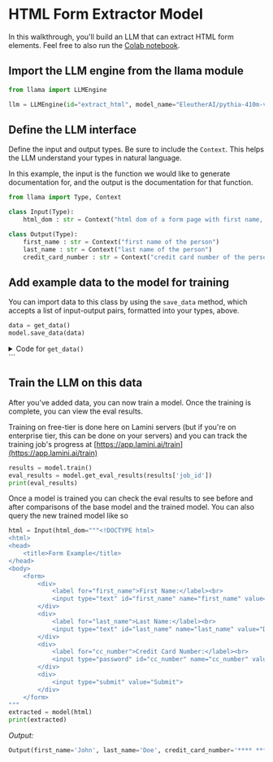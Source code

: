 # HTML Form Extractor Model

In this walkthrough, you'll build an LLM that can extract HTML form elements. Feel free to also run the [Colab notebook](https://colab.research.google.com/drive/1cn5AaWAsn6oOjz8bbo5JN9m893vmguCh).

## Import the LLM engine from the llama module

```python
from llama import LLMEngine

llm = LLMEngine(id="extract_html", model_name="EleutherAI/pythia-410m-v0") # largest free-tier model :)
```

## Define the LLM interface

Define the input and output types. Be sure to include the `Context`. This helps
the LLM understand your types in natural language.

In this example, the input is the function we would like to generate documentation for, and the output is the documentation for that function.

```python
from llama import Type, Context

class Input(Type):
    html_dom : str = Context("html dom of a form page with first name, last name, and credit card number fields filled out")

class Output(Type):
    first_name : str = Context("first name of the person")
    last_name : str = Context("last name of the person")
    credit_card_number : str = Context("credit card number of the person")

```


## Add example data to the model for training

You can import data to this class by using the `save_data` method, which accepts a list of input-output pairs, formatted into your types, above.

```python
data = get_data()
model.save_data(data)
```

<details>
  <summary>Code for <code>get_data()</code></summary>

```python
def get_data():
    data = [
        [Input(html_dom="""<!DOCTYPE html>
<html>
<head>
    <title>Form Example</title>
</head>
<body>
    <form>
        <div>
            <label for="first_name">First Name:</label><br>
            <input type="text" id="first_name" name="first_name" value="John" readonly>
        </div>
        <div>
            <label for="last_name">Last Name:</label><br>
            <input type="text" id="last_name" name="last_name" value="Doe" readonly>
        </div>
        <div>
            <label for="cc_number">Credit Card Number:</label><br>
            <input type="password" id="cc_number" name="cc_number" value="**** **** **** 1234" readonly>
        </div>
        <div>
            <input type="submit" value="Submit">
        </div>
    </form>
</body>
</html>
"""), Output(first_name='John', last_name='Doe', credit_card_number='**** **** **** 1234')],
        [Input(html_dom="""<!DOCTYPE html>
<html>
<head>
    <title>Form Example</title>
</head>
<body>
    <form>
        <div>
            <label for="first_name">First Name:</label><br>
            <input type="text" id="first_name" name="first_name" value="Kelly" readonly>
        </div>
        <div>
            <label for="last_name">Last Name:</label><br>
            <input type="text" id="last_name" name="last_name" value="Seegal" readonly>
        </div>
        <div>
            <label for="cc_number">Credit Card Number:</label><br>
            <input type="password" id="cc_number" name="cc_number" value="493929193" readonly>
        </div>
        <div>
            <input type="submit" value="Submit">
        </div>
    </form>
</body>
</html>
"""), Output(first_name='Kelly', last_name='Seegal', credit_card_number='493929193')],
        [Input(html_dom="""<!DOCTYPE html>
<html>
<head>
    <title>Form Example</title>
</head>
<body>
    <form>
        <table>
            <tr>
                <td>
                    <label for="full_name">Full Name:</label>
                </td>
                <td>
                    <input type="text" id="full_name" name="full_name" value="Ren Farley" readonly>
                </td>
            </tr>
            <tr>
                <td>
                    <label for="cc_number">Credit Card Number:</label>
                </td>
                <td>
                    <input type="password" id="cc_number" name="cc_number" value="90193990202" readonly>
                </td>
            </tr>
            <tr>
                <td colspan="2">
                    <input type="submit" value="Submit">
                </td>
            </tr>
        </table>
    </form>
</body>
</html>
"""), Output(first_name='Ren', last_name='Farley', credit_card_number='90193990202')],
        [Input(html_dom="""<!DOCTYPE html>
<html>
<head>
    <title>Form Example</title>
</head>
<body>
    <form>
        <div id="personal_details">
            <h3>Personal Details:</h3>
            <label for="full_name">Full Name:</label><br>
            <input type="text" id="full_name" name="full_name" value="Ren Farley" readonly><br>
        </div>
        <div id="credit_card_details">
            <h3>Credit Card Details:</h3>
            <label for="cc_number">Credit Card Number:</label><br>
            <input type="password" id="cc_number" name="cc_number" value="90193990202" readonly><br>
            <label for="expiry_date">Expiry Date:</label><br>
            <input type="text" id="expiry_date" name="expiry_date" placeholder="MM/YY" readonly><br>
        </div>
        <div id="submit_button">
            <input type="submit" value="Submit">
        </div>
    </form>
</body>
</html>
"""), Output(first_name='Ren', last_name='Farley', credit_card_number='90193990202')],
]

    return data
```

</details>
```

## Train the LLM on this data
After you've added data, you can now train a model. Once the training is complete, you can view the eval results.

Training on free-tier is done here on Lamini servers (but if you're on enterprise tier, this can be done on your servers) and you can track the training job's progress at [https://app.lamini.ai/train](https://app.lamini.ai/train)

```python
results = model.train()
eval_results = model.get_eval_results(results['job_id'])
print(eval_results)
```

Once a model is trained you can check the eval results to see before and after comparisons of the base model and the trained model. You can also query the new trained model like so

```python
html = Input(html_dom="""<!DOCTYPE html>
<html>
<head>
    <title>Form Example</title>
</head>
<body>
    <form>
        <div>
            <label for="first_name">First Name:</label><br>
            <input type="text" id="first_name" name="first_name" value="John" readonly>
        </div>
        <div>
            <label for="last_name">Last Name:</label><br>
            <input type="text" id="last_name" name="last_name" value="Doe" readonly>
        </div>
        <div>
            <label for="cc_number">Credit Card Number:</label><br>
            <input type="password" id="cc_number" name="cc_number" value="**** **** **** 1234" readonly>
        </div>
        <div>
            <input type="submit" value="Submit">
        </div>
    </form>
"""
extracted = model(html)
print(extracted)
```

_Output:_

````python
Output(first_name='John', last_name='Doe', credit_card_number='**** **** **** 1234')
````